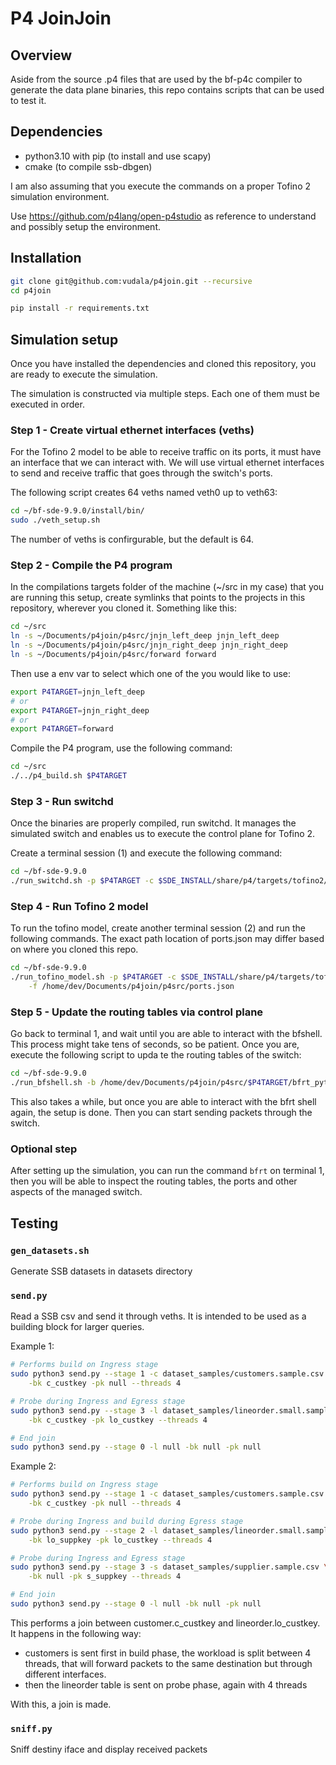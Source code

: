 # P4 JoinJoin

## Overview 

Aside from the source .p4 files that are used by the bf-p4c compiler to generate
the data plane binaries, this repo contains scripts that can be used to test it.

## Dependencies
- python3.10 with pip (to install and use scapy)
- cmake (to compile ssb-dbgen)

I am also assuming that you execute the commands on a proper Tofino 2 simulation
environment.

Use https://github.com/p4lang/open-p4studio as reference to understand and
possibly setup the environment.

## Installation 
```bash
git clone git@github.com:vudala/p4join.git --recursive
cd p4join

pip install -r requirements.txt
```

## Simulation setup

Once you have installed the dependencies and cloned this repository, you are
ready to execute the simulation.

The simulation is constructed via multiple steps. Each one of them must be 
executed in order.


### Step 1 - Create virtual ethernet interfaces (veths)

For the Tofino 2 model to be able to receive traffic on its ports, it must have
an interface that we can interact with. We will use virtual ethernet interfaces
to send and receive traffic that goes through the switch's ports.

The following script creates 64 veths named veth0 up to veth63:

```bash
cd ~/bf-sde-9.9.0/install/bin/
sudo ./veth_setup.sh
```

The number of veths is confirgurable, but the default is 64.

### Step 2 - Compile the P4 program

In the compilations targets folder of the machine (~/src in my case) that
you are running this setup, create symlinks that points to the projects in this
repository, wherever you cloned it. Something like this:

```bash
cd ~/src
ln -s ~/Documents/p4join/p4src/jnjn_left_deep jnjn_left_deep
ln -s ~/Documents/p4join/p4src/jnjn_right_deep jnjn_right_deep
ln -s ~/Documents/p4join/p4src/forward forward
```

Then use a env var to select which one of the you would like to use:

```bash
export P4TARGET=jnjn_left_deep
# or
export P4TARGET=jnjn_right_deep
# or
export P4TARGET=forward
```

Compile the P4 program, use the following command:
```bash
cd ~/src
./../p4_build.sh $P4TARGET
```

### Step 3 - Run switchd

Once the binaries are properly compiled, run switchd. It manages the 
simulated switch and enables us to execute the control plane for Tofino 2.

Create a terminal session (1) and execute the following command:

```bash
cd ~/bf-sde-9.9.0
./run_switchd.sh -p $P4TARGET -c $SDE_INSTALL/share/p4/targets/tofino2/$P4TARGET/$P4TARGET.conf --arch tf2
```

### Step 4 - Run Tofino 2 model

To run the tofino model, create another terminal session (2) and run the 
following commands. The exact path location of ports.json may differ based on
where you cloned this repo.

```bash
cd ~/bf-sde-9.9.0
./run_tofino_model.sh -p $P4TARGET -c $SDE_INSTALL/share/p4/targets/tofino2/$P4TARGET/$P4TARGET.conf --arch tf2 \
    -f /home/dev/Documents/p4join/p4src/ports.json
```

### Step 5 - Update the routing tables via control plane

Go back to terminal 1, and wait until you are able to interact with the bfshell.
This process might take tens of seconds, so be patient.
Once you are, execute the following script to upda      te the routing tables of the
switch:

```bash
cd ~/bf-sde-9.9.0
./run_bfshell.sh -b /home/dev/Documents/p4join/p4src/$P4TARGET/bfrt_python/setup.py -i
```

This also takes a while, but once you are able to interact with the bfrt shell
again, the setup is done.
Then you can start sending packets through the switch.

### Optional step

After setting up the simulation, you can run the command `bfrt` on terminal 1,
then you will be able to inspect the routing tables, the ports and other aspects
of the managed switch.

## Testing

### `gen_datasets.sh`

Generate SSB datasets in datasets directory

### `send.py`
Read a SSB csv and send it through veths. It is intended to be used as a
building block for larger queries.

Example 1:
```bash
# Performs build on Ingress stage
sudo python3 send.py --stage 1 -c dataset_samples/customers.sample.csv \
    -bk c_custkey -pk null --threads 4

# Probe during Ingress and Egress stage
sudo python3 send.py --stage 3 -l dataset_samples/lineorder.small.sample.csv \
    -bk c_custkey -pk lo_custkey --threads 4

# End join
sudo python3 send.py --stage 0 -l null -bk null -pk null
```

Example 2:
```bash
# Performs build on Ingress stage
sudo python3 send.py --stage 1 -c dataset_samples/customers.sample.csv \
    -bk c_custkey -pk null --threads 4

# Probe during Ingress and build during Egress stage
sudo python3 send.py --stage 2 -l dataset_samples/lineorder.small.sample.csv \
    -bk lo_suppkey -pk lo_custkey --threads 4

# Probe during Ingress and Egress stage
sudo python3 send.py --stage 3 -s dataset_samples/supplier.sample.csv \
    -bk null -pk s_suppkey --threads 4

# End join
sudo python3 send.py --stage 0 -l null -bk null -pk null
```

This performs a join between customer.c_custkey and lineorder.lo_custkey.
It happens in the following way:
- customers is sent first in build phase, the workload is split between 4
threads, that will forward packets to the same destination but through different
interfaces.
- then the lineorder table is sent on probe phase, again with 4 threads

With this, a join is made.


### `sniff.py`

Sniff destiny iface and display received packets
